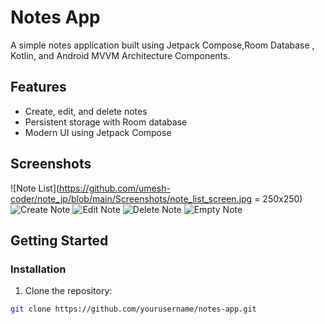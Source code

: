 # Notes App

A simple notes application built using Jetpack Compose,Room Database , Kotlin, and Android MVVM Architecture Components.

## Features

- Create, edit, and delete notes
- Persistent storage with Room database
- Modern UI using Jetpack Compose

## Screenshots

![Note List](https://github.com/umesh-coder/note_jp/blob/main/Screenshots/note_list_screen.jpg = 250x250)
![Create Note](https://github.com/umesh-coder/note_jp/blob/main/Screenshots/create_note_screen.jpg)
![Edit Note](https://github.com/umesh-coder/note_jp/blob/main/Screenshots/edit_note_screen.jpg)
![Delete Note](https://github.com/umesh-coder/note_jp/blob/main/Screenshots/delete_note.jpg)
![Empty Note](https://github.com/umesh-coder/note_jp/blob/main/Screenshots/no_notes_screen.jpg)


## Getting Started

### Installation

1. Clone the repository:

```bash
git clone https://github.com/yourusername/notes-app.git
